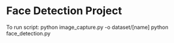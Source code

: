 # Face Detection Project
To run script: 
python image_capture.py -o dataset/[name]
python face_detection.py

